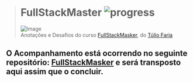># **FullStackMaster** ![progress](http://progressed.io/bar/47?title=completed "progress")
> ![Image](https://www.devpleno.com/wp-content/uploads/2017/01/Fullstack-master.png)  
> Anotações e Desafios do curso [FullStackMasker](https://fullstackmaster.club.hotmart.com/), do [Túlio Faria](https://fullstackmaster.club.hotmart.com/)

## O Acompanhamento está ocorrendo no seguinte repositório: [FullStackMasker](https://github.com/RenatoSiqueira/DevPleno_FullStackMaster) e será transposto aqui assim que o concluir.